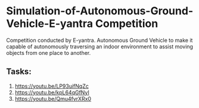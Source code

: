 # Simulation-of-Autonomous-Ground-Vehicle-E-yantra Competition
Competition conducted by E-yantra. Autonomous Ground Vehicle to make it capable of autonomously traversing an indoor environment to assist moving objects from one place to another.
## Tasks:
1. https://youtu.be/LP93uifNqZc
2. https://youtu.be/kpL64qGfNyI
3. https://youtu.be/Qmu4fvrXRx0
